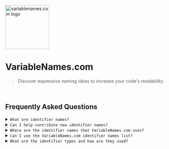 <div>
<img src="https://variablenames.com/favicon.ico" alt="variablenames.com logo" height="138"/>
</div>

# VariableNames.com

> Discover expressive naming ideas to increase your code's readability.

<br>

## Frequently Asked Questions

<details>
  <summary><code>What are identifier names?</code></summary>
  
  <hr>
  
  ##### They are the names given to identify an entity in code.
  
  ```go
  // Example: Identifier Names
  
  addMetaData
  replacementText
  SEQUENCE_NUMBER
  isVisible
  setFullName
  SecurityError
  ResetPasswordForm
  XSRF_TOKEN
  isNumeric
  ```
 
  <hr>
  
</details>

<details>
  <summary><code>Can I help contribute new identifier names?</code></summary>
  
  <hr>
  
  ##### Absolutely! We are always looking for new contributors. <a href="https://twitter.com/variablenaming" target="_blank" alt="variablenames.com logo">Just give us a shout on twitter to join.</a>
  
  <hr>
  
</details>


<details>
  <summary><code>Where are the identifier names that VariableNames.com uses?</code></summary>
  
  <hr>
  
  ##### The identifier names used on VariableNames.com are fully open-source and can be viewed here: <a href="https://github.com/justinryanleung/VariableNames.com/blob/master/identifier-names.txt" target="_blank" alt="variablenames.com logo">Click to view →</a>
 
  <hr>
  
</details>

<details>
  <summary><code>Can I use the VariableNames.com identifier names list?</code></summary>
  
  <hr>
  
  ##### Yes you can! Feel free to use the ever growing identifier names list from this repo in your own projects.
  
  <hr>
  
</details>

<details>
  <summary><code>What are the identifier types and how are they used?</code></summary>
  
  <hr>
  
  ##### They are assigned to identifier names so there's a way to determine the specific purpose that name is used for.
  
  ```go
  // Example: Identifier Types
  
  variable
  function
  constant
  class
  endpoint
  test
  ui
  ```
  
  <hr>
   
</details>
<br>

<br>
